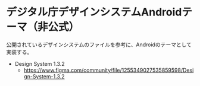 デジタル庁デザインシステムAndroidテーマ（非公式）
=======

公開されているデザインシステムのファイルを参考に、Androidのテーマとして実装する。

* Design System 1.3.2
  * https://www.figma.com/community/file/1255349027535859598/Design-System-1.3.2
